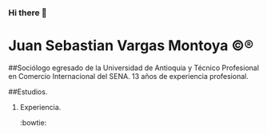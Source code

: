 ### Hi there 👋

# Juan Sebastian Vargas Montoya :copyright::registered:

##Sociólogo egresado de la Universidad de Antioquia y Técnico Profesional en Comercio Internacional del SENA. 13 años de experiencia profesional. 


##Estudios.
1. Experiencia. 

   :bowtie:

<!--
**Alucard-bit-gif/Alucard-bit-gif** is a ✨ _special_ ✨ repository because its `README.md` (this file) appears on your GitHub profile.

Here are some ideas to get you started:

- 🔭 I’m currently working on ...
- 🌱 I’m currently learning ...
- 👯 I’m looking to collaborate on ...
- 🤔 I’m looking for help with ...
- 💬 Ask me about ...
- 📫 How to reach me: ...
- 😄 Pronouns: ...
- ⚡ Fun fact: ...
-->

